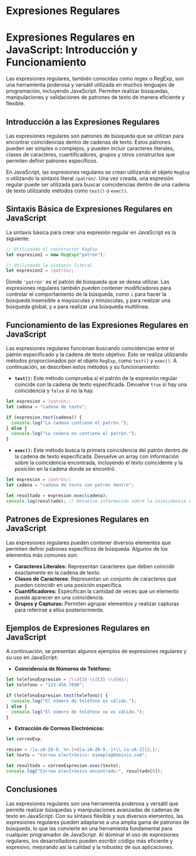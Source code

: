# Expresiones Regulares

# Expresiones Regulares en JavaScript: Introducción y Funcionamiento

Las expresiones regulares, también conocidas como regex o RegExp, son una herramienta poderosa y versátil utilizada en muchos lenguajes de programación, incluyendo JavaScript. Permiten realizar búsquedas, manipulaciones y validaciones de patrones de texto de manera eficiente y flexible.

## Introducción a las Expresiones Regulares

Las expresiones regulares son patrones de búsqueda que se utilizan para encontrar coincidencias dentro de cadenas de texto. Estos patrones pueden ser simples o complejos, y pueden incluir caracteres literales, clases de caracteres, cuantificadores, grupos y otros constructos que permiten definir patrones específicos.

En JavaScript, las expresiones regulares se crean utilizando el objeto `RegExp` o utilizando la sintaxis literal `/patrón/`. Una vez creada, una expresión regular puede ser utilizada para buscar coincidencias dentro de una cadena de texto utilizando métodos como `test()` o `exec()`.

## Sintaxis Básica de Expresiones Regulares en JavaScript

La sintaxis básica para crear una expresión regular en JavaScript es la siguiente:

```jsx
// Utilizando el constructor RegExp
let expresion1 = new RegExp("patrón");

// Utilizando la sintaxis literal
let expresion2 = /patrón/;
```

Donde `'patrón'` es el patrón de búsqueda que se desea utilizar. Las expresiones regulares también pueden contener modificadores para controlar el comportamiento de la búsqueda, como `i` para hacer la búsqueda insensible a mayúsculas y minúsculas, `g` para realizar una búsqueda global, y `m` para realizar una búsqueda multilinea.

## Funcionamiento de las Expresiones Regulares en JavaScript

Las expresiones regulares funcionan buscando coincidencias entre el patrón especificado y la cadena de texto objetivo. Esto se realiza utilizando métodos proporcionados por el objeto `RegExp`, como `test()` y `exec()`. A continuación, se describen estos métodos y su funcionamiento:

- **`test()`:** Este método comprueba si el patrón de la expresión regular coincide con la cadena de texto especificada. Devuelve `true` si hay una coincidencia y `false` si no la hay.

```jsx
let expresion = /patrón/;
let cadena = "cadena de texto";

if (expresion.test(cadena)) {
  console.log("La cadena contiene el patrón.");
} else {
  console.log("La cadena no contiene el patrón.");
}
```

- **`exec()`:** Este método busca la primera coincidencia del patrón dentro de la cadena de texto especificada. Devuelve un array con información sobre la coincidencia encontrada, incluyendo el texto coincidente y la posición en la cadena donde se encontró.

```jsx
let expresion = /patrón/;
let cadena = "cadena de texto con patrón dentro";

let resultado = expresion.exec(cadena);
console.log(resultado); // Devuelve información sobre la coincidencia encontrada
```

## Patrones de Expresiones Regulares en JavaScript

Las expresiones regulares pueden contener diversos elementos que permiten definir patrones específicos de búsqueda. Algunos de los elementos más comunes son:

- **Caracteres Literales:** Representan caracteres que deben coincidir exactamente en la cadena de texto.
- **Clases de Caracteres:** Representan un conjunto de caracteres que pueden coincidir en una posición específica.
- **Cuantificadores:** Especifican la cantidad de veces que un elemento puede aparecer en una coincidencia.
- **Grupos y Capturas:** Permiten agrupar elementos y realizar capturas para referirse a ellos posteriormente.

## Ejemplos de Expresiones Regulares en JavaScript

A continuación, se presentan algunos ejemplos de expresiones regulares y su uso en JavaScript:

- **Coincidencia de Números de Teléfono:**

```jsx
let telefonoExpresion = /\\d{3}-\\d{3}-\\d{4}/;
let telefono = "123-456-7890";

if (telefonoExpresion.test(telefono)) {
  console.log("El número de teléfono es válido.");
} else {
  console.log("El número de teléfono no es válido.");
}
```

- **Extracción de Correos Electrónicos:**

```jsx
let correoExp;

resion = /[a-zA-Z0-9._%+-]+@[a-zA-Z0-9.-]+\\.[a-zA-Z]{2,}/;
let texto = "Correo electrónico: ejemplo@dominio.com";

let resultado = correoExpresion.exec(texto);
console.log("Correo electrónico encontrado:", resultado[0]);
```

## Conclusiones

Las expresiones regulares son una herramienta poderosa y versátil que permite realizar búsquedas y manipulaciones avanzadas de cadenas de texto en JavaScript. Con su sintaxis flexible y sus diversos elementos, las expresiones regulares pueden adaptarse a una amplia gama de patrones de búsqueda, lo que las convierte en una herramienta fundamental para cualquier programador de JavaScript. Al dominar el uso de expresiones regulares, los desarrolladores pueden escribir código más eficiente y expresivo, mejorando así la calidad y la robustez de sus aplicaciones.
